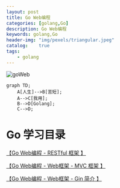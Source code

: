 ```yaml
---
layout: post
title: Go Web编程
categories: [golang,Go]
description: Go Web编程
keywords: golang,Go
header-img: "img/pexels/triangular.jpeg"
catalog:    true
tags:
    - golang
---
```


![goWeb][1]

```mermaid
graph TD;
    A[人生]-->B[苦短];
    A-->C[我用];
    B-->D[Golang];
    C-->D;
```

# Go 学习目录

[ 【Go Web编程 - RESTful 框架 】](https://jicki.me/golang/go/2000/01/01/golang-web-note-0 "Go RESTful框架")

[ 【Go Web编程 - Web框架 - MVC 框架 】](https://jicki.me/golang/go/2000/01/01/golang-web-note-1 "Go Web框架- MVC框架")

[ 【Go Web编程 - Web框架 - Gin 简介 】](https://jicki.me/golang/go/2000/01/01/golang-web-note-2 "Go Web框架- Gin")


  [1]: http://jicki.me/img/posts/golang/goweb.png

